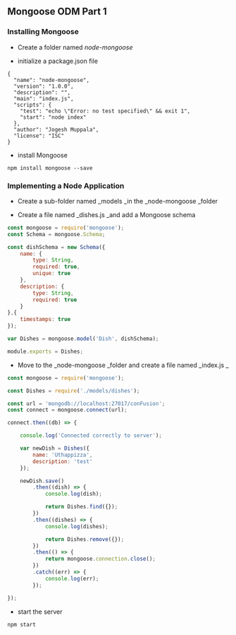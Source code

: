 ## Mongoose ODM Part 1

### Installing Mongoose

* Create a folder named _node-mongoose_

* initialize a package.json file

```
{
  "name": "node-mongoose",
  "version": "1.0.0",
  "description": "",
  "main": "index.js",
  "scripts": {
    "test": "echo \"Error: no test specified\" && exit 1",
    "start": "node index"
  },
  "author": "Jogesh Muppala",
  "license": "ISC"
}
```

* install Mongoose

```
npm install mongoose --save
```



### Implementing a Node Application

* Create a sub-folder named _models _in the _node-mongoose _folder

* Create a file named _dishes.js _and add a Mongoose schema

```js
const mongoose = require('mongoose');
const Schema = mongoose.Schema;

const dishSchema = new Schema({
    name: {
        type: String,
        required: true,
        unique: true
    },
    description: {
        type: String,
        required: true
    }
},{
    timestamps: true
});

var Dishes = mongoose.model('Dish', dishSchema);

module.exports = Dishes;
```

* Move to the _node-mongoose _folder and create a file named _index.js _

```js
const mongoose = require('mongoose');

const Dishes = require('./models/dishes');

const url = 'mongodb://localhost:27017/conFusion';
const connect = mongoose.connect(url);

connect.then((db) => {

    console.log('Connected correctly to server');

    var newDish = Dishes({
        name: 'Uthappizza',
        description: 'test'
    });

    newDish.save()
        .then((dish) => {
            console.log(dish);

            return Dishes.find({});
        })
        .then((dishes) => {
            console.log(dishes);

            return Dishes.remove({});
        })
        .then(() => {
            return mongoose.connection.close();
        })
        .catch((err) => {
            console.log(err);
        });

});
```

* start the server

```
npm start

```



